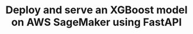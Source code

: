 ---
title: Deploy and serve an XGBoost model on AWS SageMaker using FastAPI
weight: 1
variants: +flyte -serverless -byoc -byok
layout: py_example
example_file: /external/unionai-examples/flyte-integrations/flyte-connectors/sagemaker_inference_connector/sagemaker_inference_connector/sagemaker_inference_connector_example_usage.py
---